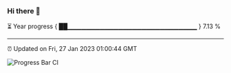 ### Hi there 👋

⏳ Year progress { ██▁▁▁▁▁▁▁▁▁▁▁▁▁▁▁▁▁▁▁▁▁▁▁▁▁▁▁▁ } 7.13 %

---

⏰ Updated on Fri, 27 Jan 2023 01:00:44 GMT

![Progress Bar CI](https://github.com/liununu/liununu/workflows/Progress%20Bar%20CI/badge.svg)
